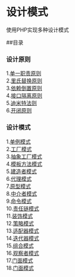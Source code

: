 # 设计模式

使用PHP实现多种设计模式

##目录

### 设计原则
1.[单一职责原则](https://github.com/hongker/DesignPatterns/tree/master/SRP) <br />
2.[里氏替换原则](https://github.com/hongker/DesignPatterns/tree/master/LSP) <br />
3.[依赖倒置原则](https://github.com/hongker/DesignPatterns/tree/master/DIP) <br />
4.[接口隔离原则](https://github.com/hongker/DesignPatterns/tree/master/IIP) <br />
5.[迪米特法则](https://github.com/hongker/DesignPatterns/tree/master/LOD) <br />
6.[开闭原则](https://github.com/hongker/DesignPatterns/tree/master/OCP) <br />

### 设计模式
1.[单例模式](https://github.com/hongker/DesignPatterns/tree/master/Singleton) <br />
2.[工厂模式](https://github.com/hongker/DesignPatterns/tree/master/FactoryPattern) <br />
3.[抽象工厂模式](https://github.com/hongker/DesignPatterns/tree/master/AbstractFactory) <br />
4.[模板方法模式](https://github.com/hongker/DesignPatterns/tree/master/TemplateMethod) <br />
5.[建造者模式](https://github.com/hongker/DesignPatterns/tree/master/Builder) <br />
6.[代理模式](https://github.com/hongker/DesignPatterns/tree/master/Proxy) <br />
7.[原型模式](https://github.com/hongker/DesignPatterns/tree/master/Prototype) <br />
8.[中介者模式](https://github.com/hongker/DesignPatterns/tree/master/Mediator) <br />
9.[命令模式](https://github.com/hongker/DesignPatterns/tree/master/Command) <br />
10.[责任链模式](https://github.com/hongker/DesignPatterns/tree/master/Responsibility) <br />
11.[装饰模式](https://github.com/hongker/DesignPatterns/tree/master/Decorator) <br />
12.[策略模式](https://github.com/hongker/DesignPatterns/tree/master/Strategy) <br />
13.[适配器模式](https://github.com/hongker/DesignPatterns/tree/master/Adapter) <br />
14.[迭代器模式](https://github.com/hongker/DesignPatterns/tree/master/Iterator) <br />
15.[组合模式](https://github.com/hongker/DesignPatterns/tree/master/Composite) <br />
16.[观察者模式](https://github.com/hongker/DesignPatterns/tree/master/Observer) <br />
17.[门面模式](https://github.com/hongker/DesignPatterns/tree/master/Facade) <br />
18.[门面模式](https://github.com/hongker/DesignPatterns/tree/master/Visitor) <br />